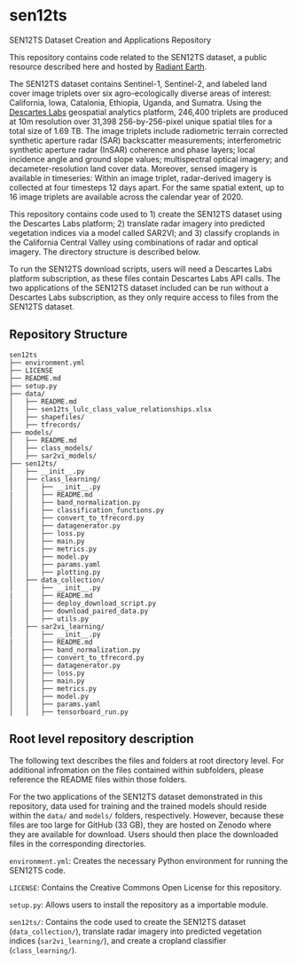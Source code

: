 # sen12ts
SEN12TS Dataset Creation and Applications Repository

This repository contains code related to the SEN12TS dataset, a public resource described here and hosted by [Radiant Earth](https://mlhub.earth/data/sen12ts).

The SEN12TS dataset contains Sentinel-1, Sentinel-2, and labeled land cover image triplets over six agro-ecologically diverse areas of interest: California, Iowa, Catalonia, Ethiopia, Uganda, and Sumatra. Using the [Descartes Labs](https://descarteslabs.com/) geospatial analytics platform, 246,400 triplets are produced at 10m resolution over 31,398 256-by-256-pixel unique spatial tiles for a total size of 1.69 TB. The image triplets include radiometric terrain corrected synthetic aperture radar (SAR) backscatter measurements; interferometric synthetic aperture radar (InSAR) coherence and phase layers; local incidence angle and ground slope values; multispectral optical imagery; and decameter-resolution land cover data. Moreover, sensed imagery is available in timeseries: Within an image triplet, radar-derived imagery is collected at four timesteps 12 days apart. For the same spatial extent, up to 16 image triplets are available across the calendar year of 2020.

This repository contains code used to 1) create the SEN12TS dataset using the Descartes Labs platform; 2) translate radar imagery into predicted vegetation indices via a model called SAR2VI; and 3) classify croplands in the California Central Valley using combinations of radar and optical imagery. The directory structure is described below. 

To run the SEN12TS download scripts, users will need a Descartes Labs platform subscription, as these files contain Descartes Labs API calls. The two applications of the SEN12TS dataset included can be run without a Descartes Labs subscription, as they only require access to files from the SEN12TS dataset.

## Repository Structure

```
sen12ts
├── environment.yml
├── LICENSE
├── README.md
├── setup.py
├── data/
│   ├── README.md
│   ├── sen12ts_lulc_class_value_relationships.xlsx
│   ├── shapefiles/
│   ├── tfrecords/
├── models/
│   ├── README.md
│   ├── class_models/
│   ├── sar2vi_models/
├── sen12ts/
│   ├── __init__.py
│   ├── class_learning/
│   │   ├── __init__.py
|   │   ├── README.md
│   │   ├── band_normalization.py
│   │   ├── classification_functions.py
│   │   ├── convert_to_tfrecord.py
│   │   ├── datagenerator.py
│   │   ├── loss.py
│   │   ├── main.py
│   │   ├── metrics.py
│   │   ├── model.py
│   │   ├── params.yaml
│   │   ├── plotting.py
│   ├── data_collection/
│   │   ├── __init__.py
|   │   ├── README.md
│   │   ├── deploy_download_script.py
│   │   ├── download_paired_data.py
│   │   ├── utils.py
│   ├── sar2vi_learning/
│   │   ├── __init__.py
|   │   ├── README.md
│   │   ├── band_normalization.py
│   │   ├── convert_to_tfrecord.py
│   │   ├── datagenerator.py
│   │   ├── loss.py
│   │   ├── main.py
│   │   ├── metrics.py
│   │   ├── model.py
│   │   ├── params.yaml
│   │   ├── tensorboard_run.py
```

## Root level repository description

The following text describes the files and folders at root directory level. For additional infromation on the files contained within subfolders, please reference the README files within those folders. 

For the two applications of the SEN12TS dataset demonstrated in this repository, data used for training and the trained models should reside within the `data/` and `models/` folders, respectively. However, because these files are too large for GitHub (33 GB), they are hosted on Zenodo where they are available for download. Users should then place the downloaded files in the corresponding directories. 

`environment.yml`: Creates the necessary Python environment for running the SEN12TS code. 

`LICENSE`: Contains the Creative Commons Open License for this repository.

`setup.py`: Allows users to install the repository as a importable module. 

`sen12ts/`: Contains the code used to create the SEN12TS dataset (`data_collection/`), translate radar imagery into predicted vegetation indices (`sar2vi_learning/`), and create a cropland classifier (`class_learning/`). 

